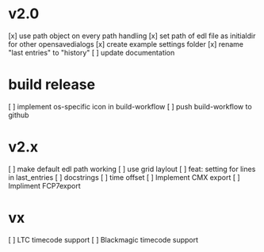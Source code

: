 # v2.0
[x] use path object on every path handling
[x] set path of edl file as initialdir for other opensavedialogs
[x] create example settings folder
[x] rename "last entries" to "history"
[ ] update documentation

# build release
[ ] implement os-specific icon in build-workflow
[ ] push build-workflow to github

# v2.x
[ ] make default edl path working
[ ] use grid laylout
[ ] feat: setting for lines in last_entries
[ ] docstrings
[ ] time offset
[ ] Implement CMX export
[ ] Impliment FCP7export

# vx
[ ] LTC timecode support
[ ] Blackmagic timecode support